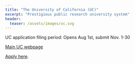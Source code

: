 ```yaml
---
title: "The University of California (UC)"
excerpt: "Prestigious public research university system"
header:
  teaser: /assets/images/uc.svg
---
```


UC application filing period:  Opens Aug 1st,  submit Nov. 1-30 

[Main UC webpage](https://www.universityofcalifornia.edu/)

[Apply here](https://www.universityofcalifornia.edu/apply).
